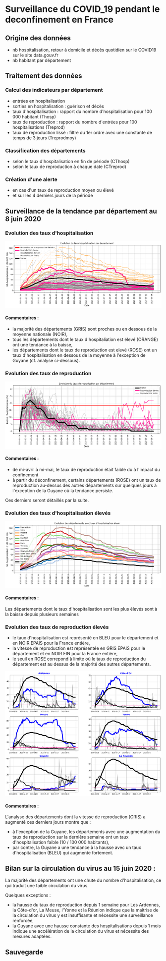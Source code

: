 
# Surveillance du COVID_19 pendant le deconfinement en France

## Origine des données
- nb hospitalisation, retour à domicile et décès quotidien sur le COVID19 sur le site data.gouv.fr
- nb habitant par département

## Traitement des données

### Calcul des indicateurs par département
- entrées en hospitalisation
- sorties en hospitalisation : guérison et décès
- taux d'hospitalisation : rapport du nombre d'hospitalisation pour 100 000 habitant (Thosp)
- taux de reproduction : rapport du nombre d'entrées pour 100 hospitalisations (Treprod)
- taux de reproduction lissé : filtre du 1er ordre avec une constante de temps de 3 jours (Treprodmoy)

### Classification des départements
- selon le taux d'hospitalisation en fin de période (CThosp)
- selon le taux de reproduction à chaque date (CTreprod)

### Création d'une alerte
- en cas d'un taux de reproduction moyen ou élevé
- et sur les 4 derniers jours de la période

## Surveillance de la tendance par département au  8 juin 2020
### Evolution des taux d'hospitalisation


![png](Surveillance_deconfinement_2020_06_16_files/Surveillance_deconfinement_2020_06_16_22_0.png)


#### Commentaires :
- la majorité des départements (GRIS) sont proches ou en dessous de la moyenne nationale (NOIR),
- tous les départements dont le taux d'hospitaliation est élevé (ORANGE) ont une tendance à la baisse,
- les départements dont le taux de reproduction est elevé (ROSE) ont un taux d'hospitalisation en dessous de la moyenne à l'exception de Guyane (cf. analyse ci-dessous).


### Evolution des taux de reproduction


![png](Surveillance_deconfinement_2020_06_16_files/Surveillance_deconfinement_2020_06_16_25_0.png)


#### Commentaires :
- de mi-avril à mi-mai, le taux de reproduction était faible du à l'impact du confinement
- à partir du déconfinement, certains départements (ROSE) ont un taux de reproduction au-dessus des autres départements sur quelques jours à l'exception de la Guyane où la tendance persiste.

Ces derniers seront détaillés par la suite.

### Evolution des taux d'hospitalisation élevés


![png](Surveillance_deconfinement_2020_06_16_files/Surveillance_deconfinement_2020_06_16_28_0.png)


#### Commentaires : 
Les départements dont le taux d'hospitalisation sont les plus élevés sont à la baisse depuis plusieurs semaines

### Evolution des taux de reproduction élevés
- le taux d'hospitalisation est représenté en BLEU pour le département et en NOIR EPAIS pour la France entière,
- la vitesse de reproduction est représentée en GRIS EPAIS pour le département et en NOIR FIN pour la France entière,
- le seuil en ROSE correpond à limite où le taux de reproduction du département est au dessus de la majorité des autres départements.


![png](Surveillance_deconfinement_2020_06_16_files/Surveillance_deconfinement_2020_06_16_31_0.png)


#### Commentaires :
L'analyse des départements dont la vitesse de reproduction (GRIS) a augmenté ces derniers jours montre que :
- à l'exception de la Guyane, les départements avec une augmentation du taux de reproduction sur la dernière semaine ont  un taux d'hospitalisation faible (10 / 100 000 habitants),
- par contre, la Guyane a une tendance à la hausse avec un taux d'hospitalisation (BLEU) qui augmente fortement.


## Bilan sur la circulation du virus au 15 juin 2020 :
La majorité des départements ont une chute du nombre d'hospitalisation, ce qui traduit une faible circulation du virus.

Quelques exceptions :
- la hausse du taux de reproduction depuis 1 semaine pour Les Ardennes, la Côte-d'or, La Meuse, l'Yonne et la Réunion indique que la maîtrise de la circulation du virus y est insuffisante et nécessite une surveillance renforcée,
- la Guyane avec une hausse constante des hospitalisations depuis 1 mois indique une accélération de la circulation du virus et nécessite des mesures adaptées.


## Sauvegarde
